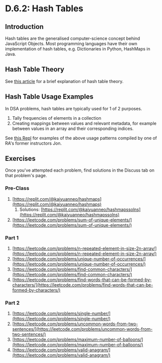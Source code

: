 # D.6.2: Hash Tables

## Introduction

Hash tables are the generalised computer-science concept behind JavaScript Objects. Most programming languages have their own implementation of hash tables, e.g. Dictionaries in Python, HashMaps in Java.

## Hash Table Theory

See [this article](https://www.hackerearth.com/practice/data-structures/hash-tables/basics-of-hash-tables/tutorial/) for a brief explanation of hash table theory.

## Hash Table Usage Examples

In DSA problems, hash tables are typically used for 1 of 2 purposes.

1. Tally frequencies of elements in a collection
2. Creating mappings between values and relevant metadata, for example between values in an array and their corresponding indices.

See [this Repl](https://repl.it/@kaiyuanneo/hashmapapplications#main.py) for examples of the above usage patterns compiled by one of RA's former instructors Jon.

## Exercises

Once you've attempted each problem, find solutions in the Discuss tab on that problem's page.

### Pre-Class

1. [https://replit.com/@kaiyuanneo/hashmaps](https://replit.com/@kaiyuanneo/hashmaps)
   1. Solutions: [https://replit.com/@kaiyuanneo/hashmapssolns](https://replit.com/@kaiyuanneo/hashmapssolns)
2. [https://leetcode.com/problems/sum-of-unique-elements/](https://leetcode.com/problems/sum-of-unique-elements/)

### Part 1

1. [https://leetcode.com/problems/n-repeated-element-in-size-2n-array/](https://leetcode.com/problems/n-repeated-element-in-size-2n-array/)
2. [https://leetcode.com/problems/unique-number-of-occurrences/](https://leetcode.com/problems/unique-number-of-occurrences/)
3. [https://leetcode.com/problems/find-common-characters/](https://leetcode.com/problems/find-common-characters/)
4. [https://leetcode.com/problems/find-words-that-can-be-formed-by-characters/](https://leetcode.com/problems/find-words-that-can-be-formed-by-characters/)

### Part 2

1. [https://leetcode.com/problems/single-number/](https://leetcode.com/problems/single-number/)
2. [https://leetcode.com/problems/uncommon-words-from-two-sentences/](https://leetcode.com/problems/uncommon-words-from-two-sentences/)
3. [https://leetcode.com/problems/maximum-number-of-balloons/](https://leetcode.com/problems/maximum-number-of-balloons/)
4. [https://leetcode.com/problems/valid-anagram/](https://leetcode.com/problems/valid-anagram/)

